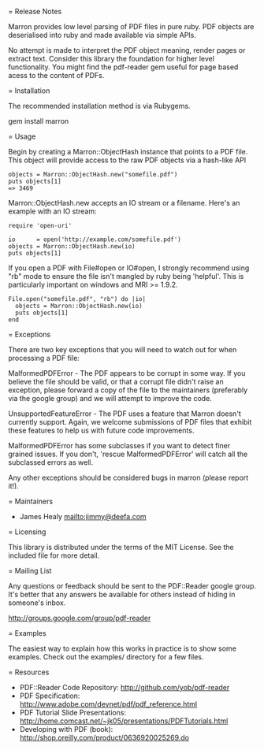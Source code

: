 = Release Notes

Marron provides low level parsing of PDF files in pure ruby. PDF objects are
deserialised into ruby and made available via simple APIs. 

No attempt is made to interpret the PDF object meaning, render pages or extract
text. Consider this library the foundation for higher level functionality. You
might find the pdf-reader gem useful for page based acess to the content of
PDFs.

= Installation

The recommended installation method is via Rubygems.

  gem install marron

= Usage

Begin by creating a Marron::ObjectHash instance that points to a PDF file. This
object will provide access to the raw PDF objects via a hash-like API

    objects = Marron::ObjectHash.new("somefile.pdf")
    puts objects[1]
    => 3469

Marron::ObjectHash.new accepts an IO stream or a filename. Here's an example with
an IO stream:

    require 'open-uri'

    io      = open('http://example.com/somefile.pdf')
    objects = Marron::ObjectHash.new(io)
    puts objects[1]

If you open a PDF with File#open or IO#open, I strongly recommend using "rb"
mode to ensure the file isn't mangled by ruby being 'helpful'. This is
particularly important on windows and MRI >= 1.9.2.

    File.open("somefile.pdf", "rb") do |io|
      objects = Marron::ObjectHash.new(io)
      puts objects[1]
    end

= Exceptions

There are two key exceptions that you will need to watch out for when processing a
PDF file:

MalformedPDFError - The PDF appears to be corrupt in some way. If you believe the
file should be valid, or that a corrupt file didn't raise an exception, please
forward a copy of the file to the maintainers (preferably via the google group)
and we will attempt to improve the code.

UnsupportedFeatureError - The PDF uses a feature that Marron doesn't currently
support. Again, we welcome submissions of PDF files that exhibit these features to help
us with future code improvements.

MalformedPDFError has some subclasses if you want to detect finer grained issues. If you
don't, 'rescue MalformedPDFError' will catch all the subclassed errors as well.

Any other exceptions should be considered bugs in marron (please report it!).

= Maintainers

- James Healy <mailto:jimmy@deefa.com>

= Licensing

This library is distributed under the terms of the MIT License. See the included file for
more detail.

= Mailing List

Any questions or feedback should be sent to the PDF::Reader google group. It's
better that any answers be available for others instead of hiding in someone's
inbox.

http://groups.google.com/group/pdf-reader

= Examples

The easiest way to explain how this works in practice is to show some examples.
Check out the examples/ directory for a few files.

= Resources

- PDF::Reader Code Repository: http://github.com/yob/pdf-reader
- PDF Specification: http://www.adobe.com/devnet/pdf/pdf_reference.html
- PDF Tutorial Slide Presentations: http://home.comcast.net/~jk05/presentations/PDFTutorials.html
- Developing with PDF (book): http://shop.oreilly.com/product/0636920025269.do
